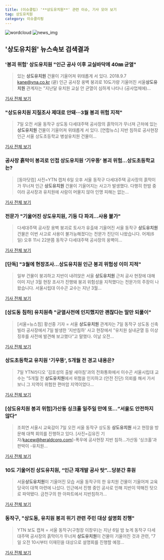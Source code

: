 ```yaml
---
title: (이슈클립) '**상도유치원**' 관련 이슈, 기사 모아 보기
tag: 상도유치원
category: 이슈클리핑
---
```

![wordcloud](https://s3.ap-northeast-2.amazonaws.com/lyrics101-wordcloud/2018-09-07-1536282081.png)
![news_img](https://user-images.githubusercontent.com/42597476/44507050-1206f400-a6e4-11e8-8d98-7ffbfebb353f.png)
## **'**상도유치원**'** 뉴스속보 검색결과
### '붕괴 위험' **상도유치원** "인근 공사 이후 교실바닥에 40㎜ 균열"

>있는 **상도유치원** 건물이 기울어져 위태롭게 서 있다. 2018.9.7 kane@yna.co.kr (끝) 인근 공사장 옹벽 붕괴로 10도가량 기울어진 서울**상도유치원** 관계자는 "지난달 유치원 교실 안 균열이 심하게 나타나 (공사업체에)...

<a href="http://app.yonhapnews.co.kr/YNA/Basic/SNS/r.aspx?c=AKR20180907030100004&did=1195m" target="_blank">기사 전체 보기</a>

### "**상도유치원** 지질조사 제대로 안돼···3월 붕괴 위험 지적"

>7일 오전 서울 동작구 상도동 다세대주택 공사장의 흙막이가 무너져 근처에 있는 **상도유치원** 건물이 기울어져 위태롭게 서 있다. [연합뉴스] 지반 침하로 공사현장 인근 서울 상도초등학교 병설유치원 건물이...

<a href="http://news.joins.com/article/olink/22542291" target="_blank">기사 전체 보기</a>

### 공사장 흙막이 붕괴로 인접 **상도유치원** ‘기우뚱’ 붕괴 위험…상도초등학교는?

>[동아닷컴] 사진=YTN 캡처 6일 오후 서울 동작구 다세대주택 공사장의 흙막이가 무너져 인근 **상도유치원** 건물이 기울어지는 사고가 발생했다. 다행히 한밤 중이라 공사장과 유치원에 사람이 머물지 않아 인명 피해는 없는...

<a href="http://news.donga.com/3/all/20180907/91877293/2" target="_blank">기사 전체 보기</a>

### 전문가 "기울어진 **상도유치원**, 기둥 다 파괴…사용 불가"

>다세대주택 공사장 옹벽 붕괴로 토사가 유출돼 기울어진 서울 동작구 **상도유치원** 건물은 이번 사고로 사용이 불가능해졌다는 전문가 진단이 나왔습니다. 어제(6일) 오후 11시 22분쯤 동작구 다세대주택 공사장의 옹벽이...

<a href="https://news.sbs.co.kr/news/endPage.do?news_id=N1004924218&plink=ORI&cooper=NAVER" target="_blank">기사 전체 보기</a>

### [단독] "3월에 현장조사...**상도유치원** 인근 붕괴 위험성 이미 지적"

>일부 건물이 붕괴하고 지반이 내려앉은 서울 **상도유치원** 근처 공사 현장에 대해 이미 지난 3월 현장 조사가 진행돼 붕괴 위험성을 지적했다는 전문가의 주장이 나왔습니다. 서울시립대 이수곤 교수는 지난 3월...

<a href="http://www.ytn.co.kr/_ln/0103_201809070621451094" target="_blank">기사 전체 보기</a>

### [상도동 침하] 유치원측 "균열사전에 인지했지만 괜찮다는 말만 되풀이"

>[서울=뉴스핌] 황선중 기자 = 서울 **상도유치원** 관계자는 7일 동작구 상도동 신축빌라 공사장에서 7일 발생한 '지반침하' 사고 현장에서 "유치원 실내균열 등 이상징후를 사전에 발견해 보고했다"고 말했다. 이날 오전...

<a href="http://www.newspim.com/news/view/20180907000125" target="_blank">기사 전체 보기</a>

### 상도초등학교 유치원 '기우뚱', 5개월 전 경고 내용은?

>7일 YTN라디오 '김호성의 출발 새아침'과의 전화통화에서 이수곤 서울시립대 교수는 "5개월 전 **상도유치원**에서 위험을 인지하고 (안전 진단) 의뢰를 해서 가서 보니 그 지역이 위험한 편마암 지역이었다...

<a href="http://www.readersnews.com/news/articleView.html?idxno=81859" target="_blank">기사 전체 보기</a>

### [**상도유치원** 붕괴 위험]가산동 싱크홀 일주일 만에 또…“서울도 안전하지 않다”

>조희연 서울시 교육감이 7일 오전 서울 동작구 상도동 **상도유치원** 사고 현장을 방문해 대책 회의를 진행하고 있다. [사진=김유진 기자/kacew@heraldcorp.com]-폭우에 공사현장 지반 침하…가산동 ‘싱크홀’과 판박이 -유치원...

<a href="http://news.heraldcorp.com/view.php?ud=20180907000157" target="_blank">기사 전체 보기</a>

### 10도 기울어진 **상도유치원**, “인근 재개발 공사 탓”…당분간 휴원

>서울**상도유치원**이 기울어진 모습 서울 동작구의 한 유치원 건물이 기울어져 교육 당국이 대책 마련에 나섰다. 인근에서 진행 중인 공사로 인해 지반이 약해진 탓으로 파악됐다. 금천구의 한 아파트에서 지반침하가...

<a href="http://news.kmib.co.kr/article/view.asp?arcid=0012665230&code=61121111&cp=nv" target="_blank">기사 전체 보기</a>

### 동작구, "상도동, 유치원 붕괴 위기 관련 주민 대상 설명회 진행"

>YTN 보도 캡쳐 = 서울 동작구(구청장 이창우)는 지난 6일 밤 늦게 동작구 다세대주택 공사장의 흙막이가 무너져 **상도유치원**이 건물이 기울어진 것과 관련, "7일 오전 10시부터 이재민을 대상으로 설명회를 진행할 예정...

<a href="http://www.newsis.com/view/?id=NISX20180907_0000412179&cID=10801&pID=14000" target="_blank">기사 전체 보기</a>


